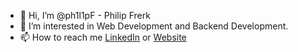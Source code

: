 - 👋 Hi, I’m @ph1l1pF - Philip Frerk
- 👀 I’m interested in Web Development and Backend Development.
- 📫 How to reach me [LinkedIn](https://www.linkedin.com/in/philip-frerk-6a3128152/) or [Website](https://www.philip-frerk.de)
